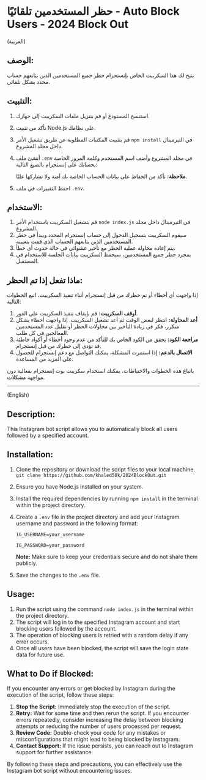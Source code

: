 # حظر المستخدمين تلقائيًا - Auto Block Users - 2024 Block Out

(العربية)

## الوصف:
يتيح لك هذا السكريبت الخاص بإنستجرام حظر جميع المستخدمين الذين يتابعهم حساب محدد بشكل تلقائي.

## التثبيت:
1. استنسخ المستودع أو قم بتنزيل ملفات السكريبت إلى جهازك.

2. تأكد من تثبيت Node.js على نظامك.
3. قم بتثبيت المكتبات المطلوبة عن طريق تشغيل الأمر `npm install` في التيرمينال داخل مجلد المشروع.
4. أنشئ ملف `.env` في مجلد المشروع وأضف اسم المستخدم وكلمة المرور الخاصة بحسابك على إنستجرام بالصيغ التالية:


   **ملاحظة:** تأكد من الحفاظ على بيانات الحساب الخاصة بك آمنة ولا تشاركها علنًا.

5. احفظ التغييرات في ملف `.env`.

## الاستخدام:
1. قم بتشغيل السكريبت باستخدام الأمر `node index.js` في التيرمينال داخل مجلد المشروع.
2. سيقوم السكريبت بتسجيل الدخول إلى حساب إنستجرام المحدد ويبدأ في حظر المستخدمين الذين يتابعهم الحساب الذي قمت بتعيينه.
3. يتم إعادة محاولة عملية الحظر مع تأخير عشوائي في حالة حدوث أي خطأ.
4. بمجرد حظر جميع المستخدمين، سيحفظ السكريبت بيانات الجلسة للاستخدام في المستقبل.

## ماذا تفعل إذا تم الحظر:
إذا واجهت أي أخطاء أو تم حظرك من قبل إنستجرام أثناء تنفيذ السكريبت، اتبع الخطوات التالية:

1. **أوقف السكريبت:** قم بإيقاف تنفيذ السكريبت على الفور.
2. **أعد المحاولة:** انتظر لبعض الوقت ثم أعد تشغيل السكريبت. إذا واجهت أخطاء بشكل متكرر، فكر في زيادة التأخير بين محاولات الحظر أو تقليل عدد المستخدمين المعالجين في كل طلب.
3. **مراجعة الكود:** تحقق من الكود الخاص بك للتأكد من عدم وجود أخطاء أو أكواد خاطئة قد تؤدي إلى حظرك من قبل إنستجرام.
4. **الاتصال بالدعم:** إذا استمرت المشكلة، يمكنك التواصل مع دعم إنستجرام للحصول على المزيد من المساعدة.

باتباع هذه الخطوات والاحتياطات، يمكنك استخدام سكريبت بوت إنستجرام بفعالية دون مواجهة مشكلات.

---

(English)

## Description:

This Instagram bot script allows you to automatically block all users followed by a specified account.

## Installation:

1. Clone the repository or download the script files to your local machine.
   <br/> `git clone https://github.com/khaled50k/2024BlockOut.git`
2. Ensure you have Node.js installed on your system.
3. Install the required dependencies by running `npm install` in the terminal within the project directory.
4. Create a `.env` file in the project directory and add your Instagram username and password in the following format:

   `IG_USERNAME=your_username`
   
   `IG_PASSWORD=your_password`

   **Note:** Make sure to keep your credentials secure and do not share them publicly.

5. Save the changes to the `.env` file.

## Usage:

1. Run the script using the command `node index.js` in the terminal within the project directory.
2. The script will log in to the specified Instagram account and start blocking users followed by the account.
3. The operation of blocking users is retried with a random delay if any error occurs.
4. Once all users have been blocked, the script will save the login state data for future use.

## What to Do if Blocked:

If you encounter any errors or get blocked by Instagram during the execution of the script, follow these steps:

1. **Stop the Script:** Immediately stop the execution of the script.
2. **Retry:** Wait for some time and then rerun the script. If you encounter errors repeatedly, consider increasing the delay between blocking attempts or reducing the number of users processed per request.
3. **Review Code:** Double-check your code for any mistakes or misconfigurations that might lead to being blocked by Instagram.
4. **Contact Support:** If the issue persists, you can reach out to Instagram support for further assistance.

By following these steps and precautions, you can effectively use the Instagram bot script without encountering issues.
